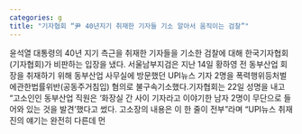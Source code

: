 ```yaml
---
categories: g
title: "기자협회 “尹 40년지기 취재한 기자들 기소 알아서 움직이는 검찰”"
---
```

윤석열 대통령의 40년 지기 측근을 취재한 기자들을 기소한 검찰에 대해 한국기자협회(기자협회)가 비판하는 입장을 냈다. 서울남부지검은 지난 14일 황하영 전 동부산업 회장을 취재하기 위해 동부산업 사무실에 방문했던 UPI뉴스 기자 2명을 폭력행위등처벌에관한법률위반(공동주거침입) 혐의로 불구속기소했다.기자협회는 22일 성명을 내고 “고소인인 동부산업 직원은 ‘화장실 간 사이 기자라고 이야기한 남자 2명이 무단으로 들어와 있는 것을 발견’했다고 썼다. 고소장의 내용은 이 한 줄이 전부”라며 “UPI뉴스 취재진의 얘기는 완전히 다른데 먼